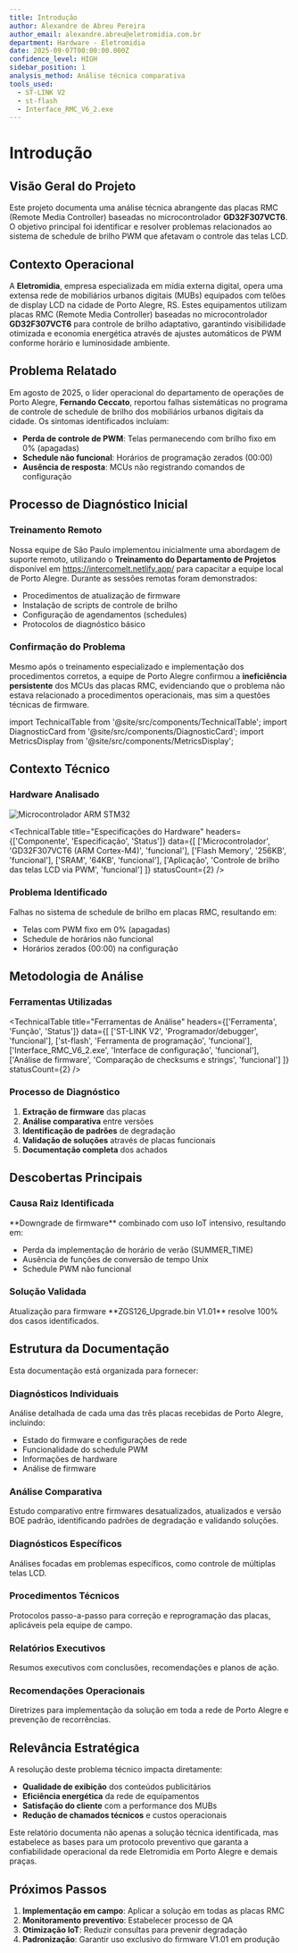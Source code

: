 ```yaml
---
title: Introdução
author: Alexandre de Abreu Pereira
author_email: alexandre.abreu@eletromidia.com.br
department: Hardware - Eletromidia
date: 2025-09-07T00:00:00.000Z
confidence_level: HIGH
sidebar_position: 1
analysis_method: Análise técnica comparativa
tools_used:
  - ST-LINK V2
  - st-flash
  - Interface_RMC_V6_2.exe
---
```


# Introdução

## Visão Geral do Projeto

Este projeto documenta uma análise técnica abrangente das placas RMC (Remote Media Controller)
baseadas no microcontrolador **GD32F307VCT6**. O objetivo principal foi identificar e resolver
problemas relacionados ao sistema de schedule de brilho PWM que afetavam o controle das telas LCD.

## Contexto Operacional

A **Eletromidia**, empresa especializada em mídia externa digital, opera uma extensa rede de mobiliários urbanos digitais (MUBs) equipados com telões de display LCD na cidade de Porto Alegre, RS. Estes equipamentos utilizam placas RMC (Remote Media Controller) baseadas no microcontrolador **GD32F307VCT6** para controle de brilho adaptativo, garantindo visibilidade otimizada e economia energética através de ajustes automáticos de PWM conforme horário e luminosidade ambiente.

## Problema Relatado

Em agosto de 2025, o líder operacional do departamento de operações de Porto Alegre, **Fernando Ceccato**, reportou falhas sistemáticas no programa de controle de schedule de brilho dos mobiliários urbanos digitais da cidade. Os sintomas identificados incluíam:

- **Perda de controle de PWM**: Telas permanecendo com brilho fixo em 0% (apagadas)
- **Schedule não funcional**: Horários de programação zerados (00:00)
- **Ausência de resposta**: MCUs não registrando comandos de configuração

## Processo de Diagnóstico Inicial

### Treinamento Remoto
Nossa equipe de São Paulo implementou inicialmente uma abordagem de suporte remoto, utilizando o **Treinamento do Departamento de Projetos** disponível em https://intercomelt.netlify.app/ para capacitar a equipe local de Porto Alegre. Durante as sessões remotas foram demonstrados:

- Procedimentos de atualização de firmware
- Instalação de scripts de controle de brilho
- Configuração de agendamentos (schedules)
- Protocolos de diagnóstico básico

### Confirmação do Problema
Mesmo após o treinamento especializado e implementação dos procedimentos corretos, a equipe de Porto Alegre confirmou a **ineficiência persistente** dos MCUs das placas RMC, evidenciando que o problema não estava relacionado a procedimentos operacionais, mas sim a questões técnicas de firmware.

import TechnicalTable from '@site/src/components/TechnicalTable';
import DiagnosticCard from '@site/src/components/DiagnosticCard';
import MetricsDisplay from '@site/src/components/MetricsDisplay';

## Contexto Técnico

### Hardware Analisado

![Microcontrolador ARM STM32](/img/arm-stm32.png)

<TechnicalTable 
  title="Especificações do Hardware" 
  headers={['Componente', 'Especificação', 'Status']} 
  data={[
    ['Microcontrolador', 'GD32F307VCT6 (ARM Cortex-M4)', 'funcional'],
    ['Flash Memory', '256KB', 'funcional'],
    ['SRAM', '64KB', 'funcional'],
    ['Aplicação', 'Controle de brilho das telas LCD via PWM', 'funcional']
  ]} 
  statusCount={2} 
/>

### Problema Identificado

<DiagnosticCard title="Problema Principal" status="crítico">
Falhas no sistema de schedule de brilho em placas RMC, resultando em:

- Telas com PWM fixo em 0% (apagadas)
- Schedule de horários não funcional
- Horários zerados (00:00) na configuração
</DiagnosticCard>

## Metodologia de Análise

### Ferramentas Utilizadas

<TechnicalTable 
  title="Ferramentas de Análise" 
  headers={['Ferramenta', 'Função', 'Status']}
  data={[
    ['ST-LINK V2', 'Programador/debugger', 'funcional'],
    ['st-flash', 'Ferramenta de programação', 'funcional'],
    ['Interface_RMC_V6_2.exe', 'Interface de configuração', 'funcional'],
    ['Análise de firmware', 'Comparação de checksums e strings', 'funcional']
  ]} 
  statusCount={2} 
/>

### Processo de Diagnóstico

1. **Extração de firmware** das placas
2. **Análise comparativa** entre versões
3. **Identificação de padrões** de degradação
4. **Validação de soluções** através de placas funcionais
5. **Documentação completa** dos achados

## Descobertas Principais

### Causa Raiz Identificada

<DiagnosticCard title="Causa Raiz" status="crítico">
**Downgrade de firmware** combinado com uso IoT intensivo, resultando em:

- Perda da implementação de horário de verão (SUMMER_TIME)
- Ausência de funções de conversão de tempo Unix
- Schedule PWM não funcional
</DiagnosticCard>

### Solução Validada

<DiagnosticCard title="Solução Comprovada" status="funcional">
Atualização para firmware **ZGS126_Upgrade.bin V1.01** resolve 100% dos casos identificados.
</DiagnosticCard>

## Estrutura da Documentação

Esta documentação está organizada para fornecer:

### Diagnósticos Individuais

Análise detalhada de cada uma das três placas recebidas de Porto Alegre, incluindo:

- Estado do firmware e configurações de rede
- Funcionalidade do schedule PWM
- Informações de hardware
- Análise de firmware

### Análise Comparativa

Estudo comparativo entre firmwares desatualizados, atualizados e versão BOE padrão, identificando padrões de degradação e validando soluções.

### Diagnósticos Específicos

Análises focadas em problemas específicos, como controle de múltiplas telas LCD.

### Procedimentos Técnicos

Protocolos passo-a-passo para correção e reprogramação das placas, aplicáveis pela equipe de campo.

### Relatórios Executivos

Resumos executivos com conclusões, recomendações e planos de ação.

### Recomendações Operacionais

Diretrizes para implementação da solução em toda a rede de Porto Alegre e prevenção de recorrências.



## Relevância Estratégica

A resolução deste problema técnico impacta diretamente:
- **Qualidade de exibição** dos conteúdos publicitários
- **Eficiência energética** da rede de equipamentos
- **Satisfação do cliente** com a performance dos MUBs
- **Redução de chamados técnicos** e custos operacionais

Este relatório documenta não apenas a solução técnica identificada, mas estabelece as bases para um protocolo preventivo que garanta a confiabilidade operacional da rede Eletromidia em Porto Alegre e demais praças.

## Próximos Passos

1. **Implementação em campo**: Aplicar a solução em todas as placas RMC
2. **Monitoramento preventivo**: Estabelecer processo de QA
3. **Otimização IoT**: Reduzir consultas para prevenir degradação
4. **Padronização**: Garantir uso exclusivo do firmware V1.01 em produção
